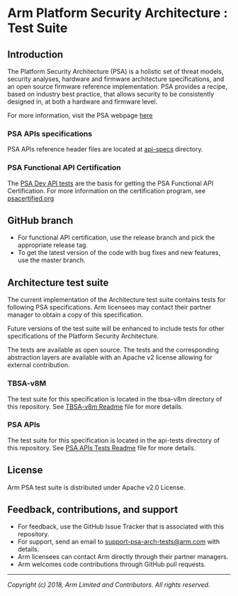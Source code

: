 
# Arm Platform Security Architecture : Test Suite


## Introduction

The Platform Security Architecture (PSA) is a holistic set of threat models, security analyses, hardware and firmware architecture specifications, and an open source firmware reference implementation. PSA provides a recipe, based on industry best practice, that allows security to be consistently designed in, at both a hardware and firmware level.


For more information, visit the PSA webpage [here](https://developer.arm.com/products/architecture/platform-security-architecture)

### PSA APIs specifications

PSA APIs reference header files are located at [api-specs](api-specs/include) directory.

### PSA Functional API Certification
The [PSA Dev API tests](api-tests/dev_apis) are the basis for getting the PSA Functional API Certification. For more information on the certification program, see [psacertified.org](https://www.psacertified.org/functional-api-certification/) 

## GitHub branch
  - For functional API certification, use the release branch and pick the appropriate release tag.
  - To get the latest version of the code with bug fixes and new features, use the master branch.
  
## Architecture test suite

The current implementation of the Architecture test suite contains tests for following PSA specifications. Arm licensees may contact their partner manager to obtain a copy of this specification. <br />

Future versions of the test suite will be enhanced to include tests for other specifications of the Platform Security Architecture.

The tests are available as open source. The tests and the corresponding abstraction layers are available with an Apache v2 license allowing for external contribution.

### TBSA-v8M
The test suite for this specification is located in the tbsa-v8m directory of this repository. See [TBSA-v8m Readme](tbsa-v8m/README.md) file for more details.

### PSA APIs
The test suite for this specification is located in the api-tests directory of this repository. See [PSA APIs Tests Readme](api-tests/README.md) file for more details.


## License

Arm PSA test suite is distributed under Apache v2.0 License.


## Feedback, contributions, and support

 - For feedback, use the GitHub Issue Tracker that is associated with this repository.
 - For support, send an email to support-psa-arch-tests@arm.com with details.
 - Arm licensees can contact Arm directly through their partner managers.
 - Arm welcomes code contributions through GitHub pull requests. 

--------------

*Copyright (c) 2018, Arm Limited and Contributors. All rights reserved.*
